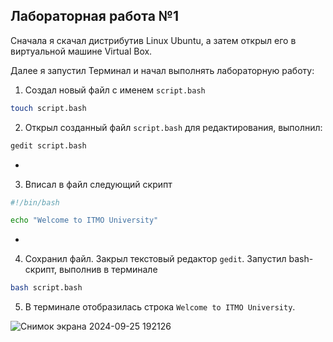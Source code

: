 ## Лабораторная работа №1

Сначала я скачал дистрибутив Linux Ubuntu, а затем открыл его в виртуальной машине Virtual Box.

Далее я запустил Терминал и начал выполнять лабораторную работу:

1. Создал новый файл с именем `script.bash`

```bash
touch script.bash
```

2. Открыл созданный файл `script.bash` для редактирования, выполнил:

```bash
gedit script.bash
```
*
3. Вписал в файл следующий скрипт

```bash
#!/bin/bash

echo "Welcome to ITMO University"
```
*
4. Сохранил файл. Закрыл текстовый редактор `gedit`. Запустил bash-скрипт, выполнив в терминале

```bash
bash script.bash
```

5. В терминале отобразилась строка `Welcome to ITMO University`.

![Снимок экрана 2024-09-25 192126](https://github.com/user-attachments/assets/269b6b89-4586-4157-84a3-2b0ee758ad61)

